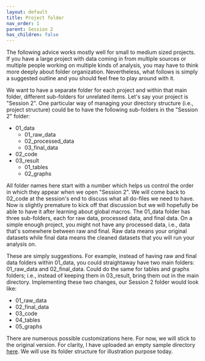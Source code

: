 ```yaml
---
layout: default
title: Project folder
nav_order: 1
parent: Session 2
has_children: false
---
```


The following advice works mostly well for small to medium sized projects. If you have a large project with data coming in from multiple sources or multiple people working on multiple kinds of analysis, you may have to think more deeply about folder organization. Nevertheless, what follows is simply a suggested outline and you should feel free to play around with it.

We want to have a separate folder for each project and within that main folder, different sub-folders for unrelated items. Let's say your project is "Session 2". One particular way of managing your directory structure (i.e., project structure) could be to have the following sub-folders in the "Session 2" folder:

- 01_data
	- 01_raw_data
	- 02_processed_data
	- 03_final_data
- 02_code
- 03_result
	- 01_tables
	- 02_graphs

All folder names here start with a number which helps us control the order in which they appear when we open "Session 2". We will come back to 02_code at the session's end to discuss what all do-files we need to have. Now is slightly premature to kick off that discussion but we will hopefully be able to have it after learning about global macros. The 01_data folder has three sub-folders, each for raw data, processed data, and final data. On a simple enough project, you might not have any processed data, i.e., data that's somewhere between raw and final. Raw data means your original datasets while final data means the cleaned datasets that you will run your analysis on.  

These are simply suggestions. For example, instead of having raw and final data folders within 01_data, you could straightaway have two main folders: 01_raw_data and 02_final_data. Could do the same for tables and graphs folders; i.e., instead of keeping them in 03_result, bring them out in the main directory. Implementing these two changes, our Session 2 folder would look like:

- 01_raw_data
- 02_final_data
- 03_code
- 04_tables
- 05_graphs

There are numerous possible customizations here. For now, we will stick to the original version. For clarity, I have uploaded an empty sample directory [here](https://drive.google.com/file/d/1CCe124cdJ70KaEI5NTlr-9x7EzqK63Pf/view?usp=sharing). We will use its folder structure for illustration purpose today.